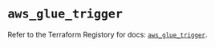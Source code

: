 # `aws_glue_trigger`

Refer to the Terraform Registory for docs: [`aws_glue_trigger`](https://registry.terraform.io/providers/hashicorp/aws/4.63.0/docs/resources/glue_trigger).
